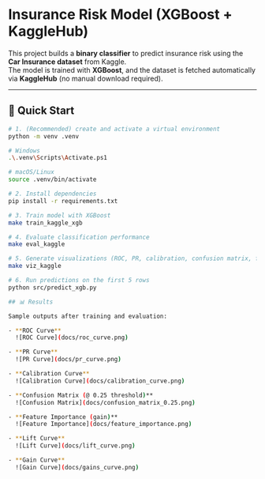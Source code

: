 # Insurance Risk Model (XGBoost + KaggleHub)

This project builds a **binary classifier** to predict insurance risk using the **Car Insurance dataset** from Kaggle.  
The model is trained with **XGBoost**, and the dataset is fetched automatically via **KaggleHub** (no manual download required).

---

## 🚀 Quick Start

```bash
# 1. (Recommended) create and activate a virtual environment
python -m venv .venv

# Windows
.\.venv\Scripts\Activate.ps1

# macOS/Linux
source .venv/bin/activate

# 2. Install dependencies
pip install -r requirements.txt

# 3. Train model with XGBoost
make train_kaggle_xgb

# 4. Evaluate classification performance
make eval_kaggle

# 5. Generate visualizations (ROC, PR, calibration, confusion matrix, feature importance, lift/gain)
make viz_kaggle

# 6. Run predictions on the first 5 rows
python src/predict_xgb.py

## 📊 Results

Sample outputs after training and evaluation:

- **ROC Curve**  
  ![ROC Curve](docs/roc_curve.png)

- **PR Curve**  
  ![PR Curve](docs/pr_curve.png)

- **Calibration Curve**  
  ![Calibration Curve](docs/calibration_curve.png)

- **Confusion Matrix (@ 0.25 threshold)**  
  ![Confusion Matrix](docs/confusion_matrix_0.25.png)

- **Feature Importance (gain)**  
  ![Feature Importance](docs/feature_importance.png)

- **Lift Curve**  
  ![Lift Curve](docs/lift_curve.png)

- **Gain Curve**  
  ![Gain Curve](docs/gains_curve.png)
